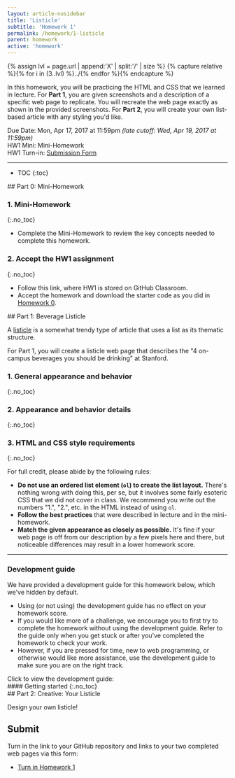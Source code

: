 ```yaml
---
layout: article-nosidebar
title: 'Listicle'
subtitle: 'Homework 1'
permalink: /homework/1-listicle
parent: homework
active: 'homework'
---
```


<script src="js/dev-guide-script.js" defer></script>

{% assign lvl = page.url | append:'X' | split:'/' | size %}
{% capture relative %}{% for i in (3..lvl) %}../{% endfor %}{% endcapture %}

In this homework, you will be practicing the HTML and CSS that we learned in lecture. For **Part 1**, you are given screenshots and a description of a specific web page to replicate. You will recreate the web page exactly as shown in the provided screenshots. For **Part 2**, you will create your own list-based article with any styling you'd like.

<span class="label">Due Date:</span> Mon, Apr 17, 2017 at 11:59pm _(late cutoff: Wed, Apr 19, 2017 at 11:59pm)_  
<span class="label">HW1 Mini:</span> Mini-Homework  
<span class="label">HW1 Turn-in:</span> [Submission Form](https://goo.gl/forms/lK8Me9DqLTWtEOZA3)

---

* TOC
{:toc}

<section class="part" markdown="1">
## Part 0: Mini-Homework

### 1. Mini-Homework
{:.no_toc}

- Complete the Mini-Homework to review the key concepts needed to complete this homework.

### 2. Accept the HW1 assignment
{:.no_toc}

- Follow this link, where HW1 is stored on GitHub Classroom.
- Accept the homework and download the starter code as you did in [Homework 0]({{relative}}/homework/hw0-welcome).

</section>


<section class="part" markdown="1">
## Part 1: Beverage Listicle

A [listicle](https://en.wikipedia.org/wiki/Listicle) is a somewhat trendy type of article that uses a list as its thematic structure.

For Part 1, you will create a listicle web page that describes the "4 on-campus beverages you should be drinking" at Stanford.

### 1. General appearance and behavior
{:.no_toc}


### 2. Appearance and behavior details
{:.no_toc}


### 3. HTML and CSS style requirements
{:.no_toc}

For full credit, please abide by the following rules:

- **Do not use an ordered list element (`ol`) to create the list layout.** There's nothing wrong with doing this, per se, but it involves some fairly esoteric CSS that we did not cover in class. We recommend you write out the numbers "1.", "2.", etc. in the HTML instead of using `ol`.
- **Follow the best practices** that were described in lecture and in the mini-homework.
- **Match the given appearance as closely as possible.** It's fine if your web page is off from our description by a few pixels here and there, but noticeable differences may result in a lower homework score.

---

### Development guide

We have provided a development guide for this homework below, which we've hidden by default.

- Using (or not using) the development guide has no effect on your homework score.
- If you would like more of a challenge, we encourage you to first try to complete the homework without using the development guide. Refer to the guide only when you get stuck or after you've completed the homework to check your work.
- However, if you are pressed for time, new to web programming, or otherwise would like more assistance, use the development guide to make sure you are on the right track.

<span id="dev-guide-link">
  <i class="fa fa-angle-right" aria-hidden="true"></i>
  <a>Click to view the development guide:</a>
</span>
<section id="dev-guide" markdown="1" class="hidden">
#### Getting started
{:.no_toc}

</section>

</section>

<section class="part" markdown="1">
## Part 2: Creative: Your Listicle

Design your own listicle!
</section>

<section class="part" markdown="1">

## Submit

Turn in the link to your GitHub repository and links to your two completed web pages via this form:
- [Turn in Homework 1](https://goo.gl/forms/lK8Me9DqLTWtEOZA3)

</section>
